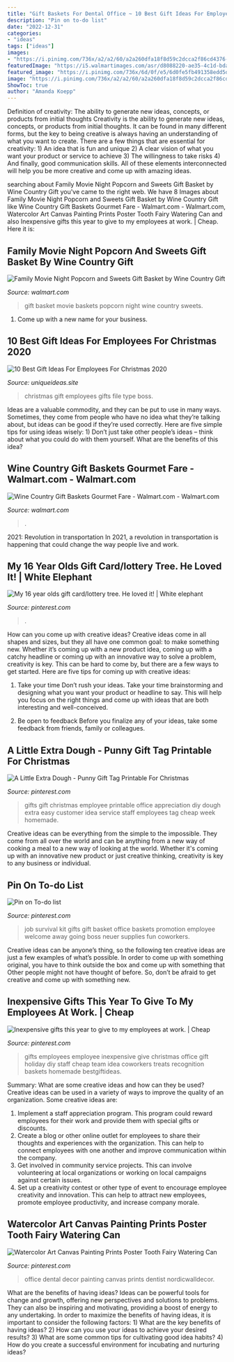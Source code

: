```yaml
---
title: "Gift Baskets For Dental Office ~ 10 Best Gift Ideas For Employees For Christmas 2020"
description: "Pin on to-do list"
date: "2022-12-31"
categories:
- "ideas"
tags: ["ideas"]
images:
- "https://i.pinimg.com/736x/a2/a2/60/a2a260dfa18f8d59c2dcca2f86cd4376--employee-gifts-recognition-ideas.jpg"
featuredImage: "https://i5.walmartimages.com/asr/d8088220-ae35-4c1d-bdaa-ae3bcc92c6a1.feac953ce47898d80279831647b12201.jpeg"
featured_image: "https://i.pinimg.com/736x/6d/0f/e5/6d0fe5fb491358edd5d81b1a99eff123.jpg"
image: "https://i.pinimg.com/736x/a2/a2/60/a2a260dfa18f8d59c2dcca2f86cd4376--employee-gifts-recognition-ideas.jpg"
ShowToc: true
author: "Amanda Koepp"
---
```



Definition of creativity: The ability to generate new ideas, concepts, or products from initial thoughts
Creativity is the ability to generate new ideas, concepts, or products from initial thoughts. It can be found in many different forms, but the key to being creative is always having an understanding of what you want to create. There are a few things that are essential for creativity: 1) An idea that is fun and unique 2) A clear vision of what you want your product or service to achieve 3) The willingness to take risks 4) And finally, good communication skills. All of these elements interconnected will help you be more creative and come up with amazing ideas.

	

		
searching about Family Movie Night Popcorn and Sweets Gift Basket by Wine Country Gift you've came to the right web. We have 8 Images about Family Movie Night Popcorn and Sweets Gift Basket by Wine Country Gift like Wine Country Gift Baskets Gourmet Fare - Walmart.com - Walmart.com, Watercolor Art Canvas Painting Prints Poster Tooth Fairy Watering Can and also Inexpensive gifts this year to give to my employees at work. | Cheap. Here it is:
		
    
## Family Movie Night Popcorn And Sweets Gift Basket By Wine Country Gift

<img loading=lazy src="https://i5.walmartimages.com/asr/d8088220-ae35-4c1d-bdaa-ae3bcc92c6a1.feac953ce47898d80279831647b12201.jpeg" onerror="this.onerror=null;this.src='https://tse3.mm.bing.net/th?id=OIP.iMRqfxvEhv6fgGyc77rwawHaF7&amp;pid=15.1';" alt="Family Movie Night Popcorn and Sweets Gift Basket by Wine Country Gift">

_Source: walmart.com_

>gift basket movie baskets popcorn night wine country sweets. 

	

1. Come up with a new name for your business.

    
## 10 Best Gift Ideas For Employees For Christmas 2020

<img loading=lazy src="https://www.uniqueideas.site/wp-content/uploads/christmas-gift-ideas-for-employees-sanjonmotel.jpg" onerror="this.onerror=null;this.src='https://tse2.mm.bing.net/th?id=OIP.XGB9VSK_TwQfoJss1Jp75AHaKd&amp;pid=15.1';" alt="10 Best Gift Ideas For Employees For Christmas 2020">

_Source: uniqueideas.site_

>christmas gift employees gifts file type boss. 

	

Ideas are a valuable commodity, and they can be put to use in many ways. Sometimes, they come from people who have no idea what they’re talking about, but ideas can be good if they’re used correctly. Here are five simple tips for using ideas wisely: 1) Don’t just take other people’s ideas – think about what you could do with them yourself. What are the benefits of this idea?

    
## Wine Country Gift Baskets Gourmet Fare - Walmart.com - Walmart.com

<img loading=lazy src="https://i5.walmartimages.com/asr/e6410aeb-fa49-490a-8014-7af0fd8c8fc1.40009f246b33669a3be4d0e54162fcc7.jpeg" onerror="this.onerror=null;this.src='https://tse1.mm.bing.net/th?id=OIP.Tlf0Jnu6cAWMlJ5Zw94GoQHaF7&amp;pid=15.1';" alt="Wine Country Gift Baskets Gourmet Fare - Walmart.com - Walmart.com">

_Source: walmart.com_

>. 

	

2021: Revolution in transportation
In 2021, a revolution in transportation is happening that could change the way people live and work.

    
## My 16 Year Olds Gift Card/lottery Tree. He Loved It! | White Elephant

<img loading=lazy src="https://i.pinimg.com/1200x/38/1b/5e/381b5ebb685bf5e05ff2208658547c8e.jpg" onerror="this.onerror=null;this.src='https://tse1.mm.bing.net/th?id=OIP.4SNcHc2Tkt0b1WDslfaT6wHaNK&amp;pid=15.1';" alt="My 16 year olds gift card/lottery tree. He loved it! | White elephant">

_Source: pinterest.com_

>. 

	

How can you come up with creative ideas?
Creative ideas come in all shapes and sizes, but they all have one common goal: to make something new. Whether it’s coming up with a new product idea, coming up with a catchy headline or coming up with an innovative way to solve a problem, creativity is key. This can be hard to come by, but there are a few ways to get started. Here are five tips for coming up with creative ideas:
1. Take your time
Don’t rush your ideas. Take your time brainstorming and designing what you want your product or headline to say. This will help you focus on the right things and come up with ideas that are both interesting and well-conceived.

2. Be open to feedback
Before you finalize any of your ideas, take some feedback from friends, family or colleagues.

    
## A Little Extra Dough - Punny Gift Tag Printable For Christmas

<img loading=lazy src="https://i.pinimg.com/originals/f9/84/39/f9843950d75393e95b2bd3d30201753a.jpg" onerror="this.onerror=null;this.src='https://tse3.mm.bing.net/th?id=OIP.e3pMACtBtjppBmD2DLpMRwHaLH&amp;pid=15.1';" alt="A Little Extra Dough - Punny Gift Tag Printable For Christmas">

_Source: pinterest.com_

>gifts gift christmas employee printable office appreciation diy dough extra easy customer idea service staff employees tag cheap week homemade. 

	

Creative ideas can be everything from the simple to the impossible. They come from all over the world and can be anything from a new way of cooking a meal to a new way of looking at the world. Whether it's coming up with an innovative new product or just creative thinking, creativity is key to any business or individual.

    
## Pin On To-do List

<img loading=lazy src="https://i.pinimg.com/736x/ae/87/ce/ae87cea179302e31e11982d1b88ca91c--neuer-job-new-job-gift.jpg" onerror="this.onerror=null;this.src='https://tse4.mm.bing.net/th?id=OIP.LGZMI26MBL_VVyRiNXjPugHaJ3&amp;pid=15.1';" alt="Pin on To-do list">

_Source: pinterest.com_

>job survival kit gifts gift basket office baskets promotion employee welcome away going boss neuer supplies fun coworkers. 

	

Creative ideas can be anyone’s thing, so the following ten creative ideas are just a few examples of what’s possible. In order to come up with something original, you have to think outside the box and come up with something that Other people might not have thought of before. So, don’t be afraid to get creative and come up with something new.

    
## Inexpensive Gifts This Year To Give To My Employees At Work. | Cheap

<img loading=lazy src="https://i.pinimg.com/736x/a2/a2/60/a2a260dfa18f8d59c2dcca2f86cd4376--employee-gifts-recognition-ideas.jpg" onerror="this.onerror=null;this.src='https://tse1.mm.bing.net/th?id=OIP.Hc5KzOBQ0fK1AeitjiLvLgHaFj&amp;pid=15.1';" alt="Inexpensive gifts this year to give to my employees at work. | Cheap">

_Source: pinterest.com_

>gifts employees employee inexpensive give christmas office gift holiday diy staff cheap team idea coworkers treats recognition baskets homemade bestgiftideas. 

	

Summary: What are some creative ideas and how can they be used?
Creative ideas can be used in a variety of ways to improve the quality of an organization. Some creative ideas are:
1. Implement a staff appreciation program. This program could reward employees for their work and provide them with special gifts or discounts.
2. Create a blog or other online outlet for employees to share their thoughts and experiences with the organization. This can help to connect employees with one another and improve communication within the company.
3. Get involved in community service projects. This can involve volunteering at local organizations or working on local campaigns against certain issues.
4. Set up a creativity contest or other type of event to encourage employee creativity and innovation. This can help to attract new employees, promote employee productivity, and increase company morale.

    
## Watercolor Art Canvas Painting Prints Poster Tooth Fairy Watering Can

<img loading=lazy src="https://i.pinimg.com/736x/6d/0f/e5/6d0fe5fb491358edd5d81b1a99eff123.jpg" onerror="this.onerror=null;this.src='https://tse2.mm.bing.net/th?id=OIP.mcCvuXMQeLv7CPlpSeyinAHaHa&amp;pid=15.1';" alt="Watercolor Art Canvas Painting Prints Poster Tooth Fairy Watering Can">

_Source: pinterest.com_

>office dental decor painting canvas prints dentist nordicwalldecor. 

	

What are the benefits of having ideas?
Ideas can be powerful tools for change and growth, offering new perspectives and solutions to problems. They can also be inspiring and motivating, providing a boost of energy to any undertaking. In order to maximize the benefits of having ideas, it is important to consider the following factors: 1) What are the key benefits of having ideas? 2) How can you use your ideas to achieve your desired results? 3) What are some common tips for cultivating good idea habits? 4) How do you create a successful environment for incubating and nurturing ideas?

